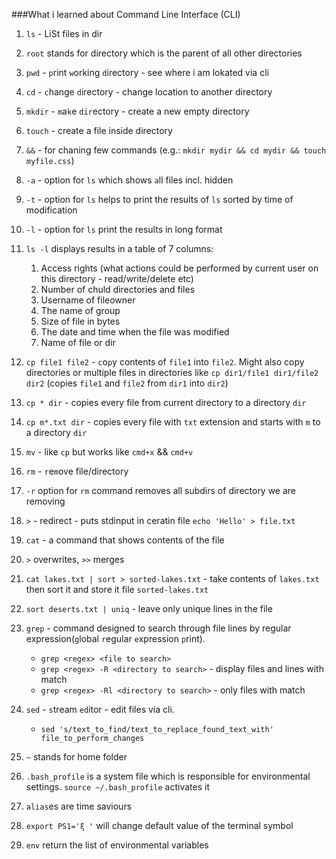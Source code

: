 ###What i learned about Command Line Interface (CLI)
1) `ls` - LiSt files in dir
2) `root` stands for directory which is the parent of all other directories
3) `pwd` - `p`rint `w`orking `d`irectory - see where i am lokated via cli
4) `cd` - `c`hange `d`irectory - change location to another directory
5) `mkdir` - `m`a`k`e `dir`ectory - create a new empty directory
6) `touch` - create a file inside directory
7) `&&` - for chaning few commands (e.g.: `mkdir mydir && cd mydir && touch myfile.css`)
8) `-a` - option for `ls` which shows `a`ll files incl. hidden
9) `-t` - option for `ls` helps to print the results of `ls` sorted by time of modification
10) `-l` - option for `ls` print the results in long format
11) `ls -l` displays results in a table of 7 columns:

    1) Access rights (what actions could be performed by current user on this directory - read/write/delete etc)
    2) Number of chuld directories and files
    3) Username of fileowner
    4) The name of group
    5) Size of file in bytes
    6) The date and time when the file was modified
    7) Name of file or dir

12) `cp file1 file2` - `c`o`p`y contents of `file1` into `file2`. Might also copy directories or multiple files in directories like `cp dir1/file1 dir1/file2 dir2` (copies `file1` and `file2` from `dir1` into `dir2`)
13) `cp * dir` - copies every file from current directory to a directory `dir`
14) `cp m*.txt dir` - copies every file with `txt` extension and starts with `m` to a directory `dir`
15) `mv` - like `cp` but works like `cmd+x` && `cmd+v`
16) `rm` - `r`e`m`ove file/directory
17) `-r` option for `rm` command removes all subdirs of directory we are removing
18) `>` - redirect - puts stdinput in ceratin file `echo 'Hello' > file.txt`
19) `cat` - a command that shows contents of the file
20) `>` overwrites, `>>` merges
21) `cat lakes.txt | sort > sorted-lakes.txt` - take contents of `lakes.txt` then sort it and store it file `sorted-lakes.txt`
22) `sort deserts.txt | uniq` - leave only unique lines in the file
23) `grep` - command designed to search through file lines by regular expression(`g`lobal `r`egular `e`xpression `p`rint). 
    - `grep <regex> <file to search>`
    - `grep <regex> -R <directory to search>` - display files and lines with match
    - `grep <regex> -Rl <directory to search>` - only files with match
24) `sed` - `s`tream `ed`itor - edit files via cli. 
    - `sed 's/text_to_find/text_to_replace_found_text_with' file_to_perform_changes`
25) `~` stands for home folder
25) `.bash_profile` is a system file which is responsible for environmental settings. `source ~/.bash_profile` activates it
26) `alias`es are time saviours
27) `export PS1='ξ '` will change default value of the terminal symbol
28) `env` return the list of environmental variables
